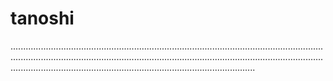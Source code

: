 # tanoshi
.........................................................................................................................................................................................................................................................................................................................................................